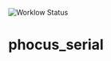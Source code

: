 ![Worklow Status](https://github.com/wolffshots/phocus_serial/actions/workflows/go.yml/badge.svg)
# phocus_serial
